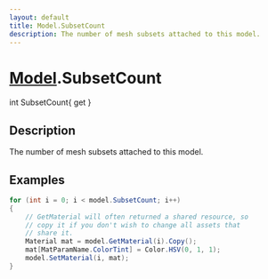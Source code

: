 ```yaml
---
layout: default
title: Model.SubsetCount
description: The number of mesh subsets attached to this model.
---
```

# [Model]({{site.url}}/Pages/Reference/Model.html).SubsetCount

<div class='signature' markdown='1'>
int SubsetCount{ get }
</div>

## Description
The number of mesh subsets attached to this model.


## Examples

```csharp
for (int i = 0; i < model.SubsetCount; i++)
{
	// GetMaterial will often returned a shared resource, so 
	// copy it if you don't wish to change all assets that 
	// share it.
	Material mat = model.GetMaterial(i).Copy();
	mat[MatParamName.ColorTint] = Color.HSV(0, 1, 1);
	model.SetMaterial(i, mat);
}
```

